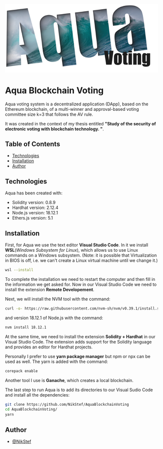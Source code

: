 ![Logo](/Aqua_Frontend/img/AquaLogo.png)
# Aqua Blockchain Voting
  Aqua voting system is a decentralized application (DApp), based on the Ethereum blockchain, of a multi-winner and approval-based voting committee size k=3 that follows the AV rule.

It was created in the context of my thesis entitled **"Study of the security of electronic voting with blockchain technology. "**.

## Table of Contents
* [Technologies](#Technologies)
* [Installation](#Installation)
* [Author](#Author)

## Technologies
Aqua has been created with:

* Solidity version: 0.8.9
* Hardhat version: 2.12.4
* Node.js version: 18.12.1
* Ethers.js version: 5.1

## Installation
First, for Aqua we use the text editor **Visual Studio Code**. 
In it we install **WSL**(*Windows Subsystem for Linux*), which allows us to use Linux commands on a Windows subsystem. (Note: it is possible that Virtualization in BIOS is off, i.e. we can't create a Linux virtual machine until we change it.)
```bash
wsl --install
```
To complete the installation we need to restart the computer and then fill in the information we get asked for. Now in our Visual Studio Code we need to install the extension **Remote Developement**.

Next, we will install the NVM tool with the command:
```bash
curl -o- https://raw.githubusercontent.com/nvm-sh/nvm/v0.39.1/install.sh | bash
```
and version 18.12.1 of Node.js with the command:
```bash
nvm install 18.12.1
```
At the same time, we need to install the extension **Solidity + Hardhat** in our Visual Studio Code. The extension adds support for the Solidity language and provides an editor for Hardhat projects.

Personally I prefer to use **yarn package manager** but npm or npx can be used as well. The yarn is added with the command:
```bash
corepack enable
```
Another tool I use is **Ganache**, which creates a local blockchain.

The last step to run Aqua is to add its directories to our Visual Sudio Code and install all the dependencies:
```bash
git clone https://github.com/NikStef/AquaBlockchainVoting
cd AquaBlockchainVoting/
yarn
```
## Author

- [@NikStef](https://github.com/NikStef)

